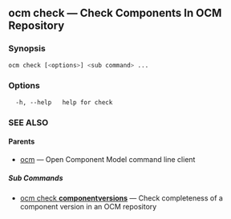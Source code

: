 ## ocm check &mdash; Check Components In OCM Repository

### Synopsis

```sh
ocm check [<options>] <sub command> ...
```

### Options

```
  -h, --help   help for check
```

### SEE ALSO

#### Parents

* [ocm](ocm.md)	 &mdash; Open Component Model command line client


##### Sub Commands

* [ocm check <b>componentversions</b>](ocm_check_componentversions.md)	 &mdash; Check completeness of a component version in an OCM repository

